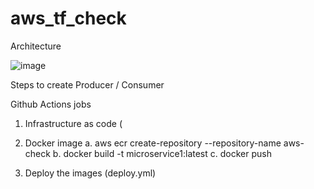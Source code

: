 # aws_tf_check

Architecture

![image](https://github.com/user-attachments/assets/a642607a-ba22-49cd-a518-e30d12daa1b4)


Steps to create Producer / Consumer

Github Actions jobs

1. Infrastructure as code ( 

2. Docker image
   a. aws ecr create-repository --repository-name aws-check
   b. docker build -t microservice1:latest
   c. docker push

3. Deploy the images (deploy.yml)

